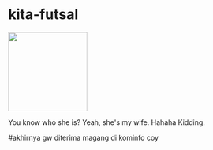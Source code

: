 # kita-futsal

<a alt="Kafka Logo" href="https://www.instagram.com/andristwan._/" target="_blank" rel="noreferrer"><img src="https://cdn3.emoji.gg/emojis/7873-kafkasmug.png" width="160"></a>

You know who she is? Yeah, she's my wife. Hahaha Kidding.

#akhirnya gw diterima magang di kominfo coy